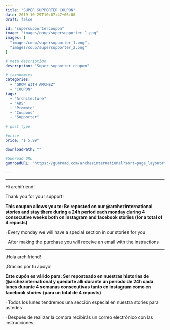 ```yaml
---
title: "SUPER SUPPORTER COUPON"
date: 2019-10-29T10:07:47+06:00
draft: false

id: "supersupportercoupon"
image: "images/coup/supersupporter_1.png"
images: [
  "images/coup/supersupporter_1.png",
  "images/coup/supersupporter_2.png"
]

# meta description
description: "Super supporter coupon"

# taxonomies
categories:
  - "GROW WITH ARCHEZ"
  - "COUPON"
tags:
  - "Architecture"
  - "ADS"
  - "Promote"
  - "Coupons"
  - "Supporter"

# post type

#price
price: "$ 5.99"

downloadPath: ""

#Gumroad URL
gumroadURL: "https://gumroad.com/archezinternational?sort=page_layout#mkqYK"

---
```


___

Hi archifriend!

Thank you for your support!

**This coupon allows you to: Be reposted on our @archezinternational stories and stay there during a 24h period each monday during 4 consecutive weeks both on instagram and facebook stories (for a total of 4 reposts)**

· Every monday we will have a special section in our stories for you

· After making the purchase you will receive an email with the instructions

_____

¡Hola archifriend!

¡Gracias por tu apoyo!

**Este cupón es válido para: Ser reposteado en nuestras historias de @archezinternational y quedarte allí durante un período de 24h cada lunes durante 4 semanas consecutivas tanto en instagram como en facebook stories (para un total de 4 reposts)**

· Todos los lunes tendremos una sección especial en nuestra stories para ustedes

· Después de realizar la compra recibirás un correo electrónico con las instrucciones